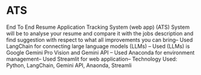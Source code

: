 # ATS
 End To End Resume Application Tracking System (web app)
 (ATS) System will be to analyse your resume and compare it with the jobs description
 and find suggestion with respect to what all improvements you can bring– Used LangChain for connecting large language models (LLMs) – Used (LLMs) is Google Gemini Pro Vision and Gemini API – Used Anaconda for environment management– Used  Streamlit for web application– Technology Used: Python, LangChain, Gemini API, Anaonda, Streamli
